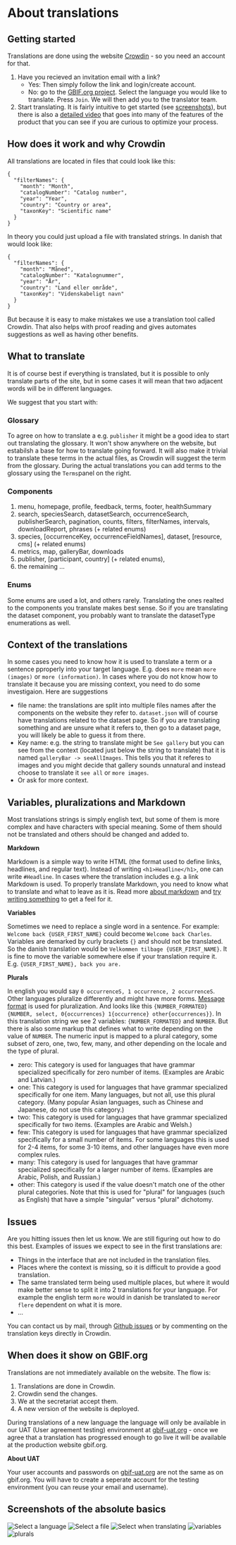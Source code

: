 
# About translations

## Getting started

Translations are done using the website [Crowdin](https://crowdin.com/) - so you need an account for that.

1. Have you recieved an invitation email with a link?
    * Yes: Then simply follow the link and login/create account.
    * No: go to the [GBIF.org project](https://crowdin.com/project/gbif-portal). Select the language you would like to translate. Press `Join`. We will then add you to the translator team.
2. Start translating. It is fairly intuitive to get started (see [screenshots](#screenshots-of-the-absolute-basics)), but there is also a [detailed video](https://www.youtube.com/watch?v=bxdC7MfrO7A) that goes into many of the features of the product that you can see if you are curious to optimize your process.

## How does it work and why Crowdin
All translations are located in files that could look like this:
```
{
  "filterNames": {
    "month": "Month",
    "catalogNumber": "Catalog number",
    "year": "Year",
    "country": "Country or area",
    "taxonKey": "Scientific name"
  }
}
```

In theory you could just upload a file with translated strings. In danish that would look like:
```
{
  "filterNames": {
    "month": "Måned",
    "catalogNumber": "Katalognummer",
    "year": "År",
    "country": "Land eller område",
    "taxonKey": "Videnskabeligt navn"
  }
}
```

But because it is easy to make mistakes we use a translation tool called Crowdin. That also helps with proof reading and gives automates suggestions as well as having other benefits.

## What to translate
It is of course best if everything is translated, but it is possible to only translate parts of the site, but in some cases it will mean that two adjacent words will be in different languages.

We suggest that you start with:

### Glossary
To agree on how to translate a e.g. `publisher` it might be a good idea to start out translating the glossary. It won't show anywhere on the website, but estabilsh a base for how to translate going forward. It will also make it trivial to translate these terms in the actual files, as Crowdin will suggest the term from the glossary. During the actual translations you can add terms to the glossary using the `Terms`panel on the right.

### Components
1) menu, homepage, profile, feedback, terms, footer, healthSummary
2) search, speciesSearch, datasetSearch, occurrenceSearch, publisherSearch, pagination, counts, filters, filterNames, intervals, downloadReport, phrases (+ related enums)
3) species, [occurrenceKey, occurrenceFieldNames], dataset, [resource, cms] (+ related enums)
4) metrics, map, galleryBar, downloads
5) publisher, [participant, country] (+ related enums),
6) the remaining ...

### Enums
Some enums are used a lot, and others rarely. Translating the ones realted to the components you translate makes best sense. So if you are translating the dataset component, you probably want to translate the datasetType enumerations as well.

## Context of the translations
In some cases you need to know how it is used to translate a term or a sentence pproperly into your target language. E.g. does `more` mean `more (images)` or `more (information)`. In cases where you do not know how to translate it because you are missing context, you need to do some investigaion. Here are suggestions

* file name: the translations are split into multiple files names after the components on the website they refer to. `dataset.json` will of course have translations related to the dataset page. So if you are translating something and are unsure what it refers to, then go to a dataset page, you will likely be able to guess it from there.
* Key name: e.g. the string to translate might be `See gallery` but you can see from the context (located just below the string to translate) that it is named `galleryBar -> seeAllImages`. This tells you that it referes to images and you might decide that gallery sounds unnatural and instead choose to translate it `see all` or `more images`.
* Or ask for more context.

## Variables, pluralizations and Markdown
Most translations strings is simply english text, but some of them is more complex and have characters with special meaning. Some of them should not be translated and others should be changed and added to.

**Markdown**

Markdown is a simple way to write HTML (the format used to define links, headlines, and regular text). Instead of writing `<h1>Headline</h1>`, one can write `#Headline`. In cases where the translation includes e.g. a link Markdown is used. To properly translate Markdown, you need to know what to translate and what to leave as it is. Read more [about markdown](https://github.com/adam-p/markdown-here/wiki/Markdown-Cheatsheet) and [try writing something](https://dillinger.io/) to get a feel for it.

**Variables**

Sometimes we need to replace a single word in a sentence. For example: `Welcome back {USER_FIRST_NAME}` could become `Welcome back Charles`. Variables are demarked by curly brackets `{}` and should not be translated. So the danish translation would be `Velkommen tilbage {USER_FIRST_NAME}`. It is fine to move the variable somewhere else if your translation require it. E.g. `{USER_FIRST_NAME}, back you are.`

**Plurals**

In english you would say `0 occurrenceS, 1 occurrence, 2 occurrenceS`. Other languages pluralize differently and might have more forms. [Message format](https://messageformat.github.io/messageformat/page-guide) is used for pluralization.  And looks like this `{NUMBER_FORMATED} {NUMBER, select, 0{occurrences} 1{occurrence} other{occurrences}}`. In this translation string we see 2 variables: `{NUMBER_FORMATED}` and `NUMBER`. But there is also some markup that defines what to write depending on the value of `NUMBER`. The numeric input is mapped to a plural category, some subset of zero, one, two, few, many, and other depending on the locale and the type of plural. 

* zero: This category is used for languages that have grammar specialized specifically for zero number of items. (Examples are Arabic and Latvian.)
* one: This category is used for languages that have grammar specialized specifically for one item. Many languages, but not all, use this plural category. (Many popular Asian languages, such as Chinese and Japanese, do not use this category.)
* two: This category is used for languages that have grammar specialized specifically for two items. (Examples are Arabic and Welsh.)
* few: This category is used for languages that have grammar specialized specifically for a small number of items. For some languages this is used for 2-4 items, for some 3-10 items, and other languages have even more complex rules.
* many: This category is used for languages that have grammar specialized specifically for a larger number of items. (Examples are Arabic, Polish, and Russian.)
* other: This category is used if the value doesn't match one of the other plural categories. Note that this is used for "plural" for languages (such as English) that have a simple "singular" versus "plural" dichotomy.

## Issues
Are you hitting issues then let us know. We are still figuring out how to do this best. Examples of issues we expect to see in the first translations are:

* Things in the interface that are not included in the translation files.
* Places where the context is missing, so it is difficult to provide a good translation.
* The same translated term being used multiple places, but where it would make better sense to split it into 2 translations for your language. For example the english term `more` would in danish be translated to `mere`or `flere` dependent on what it is more.
* ...

You can contact us by mail, through [Github issues](https://github.com/gbif/portal16) or by commenting on the translation keys directly in Crowdin.

## When does it show on GBIF.org
Translations are not immediately available on the website. The flow is: 
1. Translations are done in Crowdin. 
2. Crowdin send the changes. 
3. We at the secretariat accept them.
4. A new version of the website is deployed.

During translations of a new language the language will only be available in our UAT (User agreement testing) environment at [gbif-uat.org](https://www.gbif-uat.org) - once we agree that a translation has progressed enough to go live it will be available at the production website gbif.org.

**About UAT**

Your user accounts and passwords on [gbif-uat.org](https://www.gbif-uat.org) are not the same as on gbif.org. You will have to create a seperate account for the testing environment (you can reuse your email and username).

## Screenshots of the absolute basics

![Select a language](./img/select_language.png?raw=true)
![Select a file](./img/select_file.png?raw=true)
![Select when translating](./img/translation_interface.jpg?raw=true)
![variables](./img/variables.png?raw=true)
![plurals](./img/plurals.png?raw=true)




